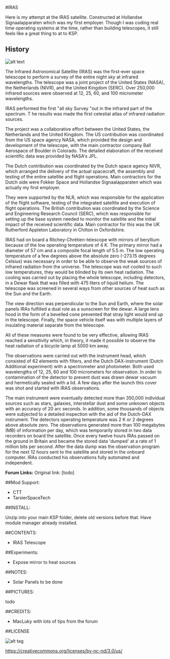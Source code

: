#IRAS

Here is my attempt at the IRAS satellite. Constructed at Hollandse Signaalapparaten which
was my first employer. Though I was coding real time operating systems at the time, rather
than building telescopes, it still feels like a great thing to at to KSP.

## History

![alt text](https://upload.wikimedia.org/wikipedia/commons/8/8b/IRAS_in_orbit.jpg "IRAS in Orbit")

The Infrared Astronomical Satellite (IRAS) was the first-ever space telescope to perform a
survey of the entire night sky at infrared wavelengths. The telescope was a joint project
of the United States (NASA), the Netherlands (NIVR), and the United Kingdom (SERC).
Over 250,000 infrared sources were observed at 12, 25, 60, and 100 micrometer wavelengths.

IRAS performed the first "all sky Survey "out in the infrared part of the spectrum. T
he results was made the first celestial atlas of infrared radiation sources.

The project was a collaborative effort between the United States, the Netherlands and
the United Kingdom. The US contribution was coordinated from the US space agency NASA,
which provided the design and development of the telescope, with the main contractor
company Ball Aerospace of Boulder in Colorado. The detailed elaboration of the received
scientific data was provided by NASA's JPL.

The Dutch contribution was coordinated by the Dutch space agency NIVR, which arranged the
delivery of the actual spacecraft, the assembly and testing of the entire satellite and
flight operations. Main contractors for the Dutch side were Fokker Space and
Hollandse Signaalapparaten which was actually my first employer.

They were supported by the NLR, which was responsible for the application of the flight
software, testing of the integrated satellite and execution of flight operations.
The British contribution was coordinated by the Science and Engineering Research Council
(SERC), which was responsible for setting up the base system needed to monitor the
satellite and the initial impact of the received scientific data. Main contractor
for this was the UK Rutherford Appleton Laboratory in Chilton in Oxfordshire.

IRAS had on board a Ritchey-Chrétien-telescope with mirrors of beryllium because of the
low operating temperature of 4 K. The primary mirror had a diameter of 57 cm and a
composite focal length of 5.5 m. The low operating temperature of a few degrees
above the absolute zero (-273.15 degrees Celsius) was necessary in order to be able to
observe the weak sources of infrared radiation from the universe. The telescope was
not cooled to such low temperatures, they would be blinded by its own heat radiation.
The cooling was carried out by placing the whole telescope, including detectors, in a
Dewar flask that was filled with 475 liters of liquid helium. The telescope was
screened in several ways from other sources of heat such as the Sun and the Earth.

The view direction was perpendicular to the Sun and Earth, where the solar panels
IRAs fulfilled a dual role as a sunscreen for the dewar. A large lens hood in the form
of a bevelled cone prevented that stray light would end up in the telescope.
Finally, the space vehicle itself was with multiple layers of insulating material
separate from the telescope.

All of these measures were found to be very effective, allowing IRAS reached a sensitivity
which, in theory, it made it possible to observe the heat radiation of a
bicycle lamp at 5000 km away.

The observations were carried out with the instrument head, which consisted of 62 elements
with filters, and the Dutch DAX-instrument (Dutch Additional experiment) with a
spectrometer and photometer. Both used wavelengths of 12, 25, 60 and 100 micrometers
for observation. In order to contamination of the detector to prevent dust was drawn
dewar vacuum and hermetically sealed with a lid. A few days after the launch this
cover was shot and started with IRAS observations.

The main instrument were eventually detected more than 350,000 individual sources such
as stars, galaxies, interstellar dust and some unknown objects with an accuracy
of 20 arc seconds. In addition, some thousands of objects were subjected to a
detailed inspection with the aid of the Dutch-DAX instrument. The detectors operating
temperature was 2 K or 2 degrees above absolute zero. The observations generated
more than 100 megabytes (MB) of information per day, which was temporarily stored
in two data recorders on board the satellite. Once every twelve hours IRAs passed
on the ground in Britain and became the stored data 'dumped' at a rate of 1 million
bits per second. After the data dump was the observation program for the next 12 hours
sent to the satellite and stored in the onboard computer. IRAs conducted his
observations fully automated and independent.

**Forum Links:**
Original link: [todo]

##Mod Support:

* CTT
* TarsierSpaceTech

##INSTALL:

Unzip into your main KSP folder, delete old versions before that. Have module manager already installed.

##CONTENTS:

* IRAS Telescope

##Experiments:

* Expose mirror to heat sources

##NOTES:

* Solar Panels to be done

##PICTURES:

todo

##CREDITS:

* MacLuky with lots of tips from the forum

##LICENSE

![alt tag](https://licensebuttons.net/l/by-nc-nd/3.0/88x31.png)

https://creativecommons.org/licenses/by-nc-nd/3.0/us/
